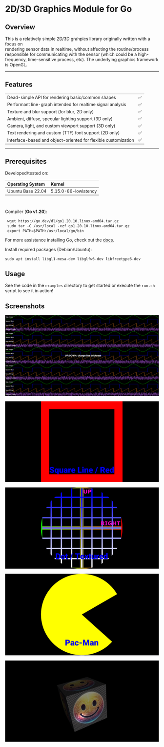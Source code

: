 # 2D/3D Graphics Module for Go

## Overview

This is a relatively simple 2D/3D grahpics library originally written with a focus on   
rendering sensor data in realtime, without affecting the routine/process 
responsible for communicating with the sensor (which could be a high-frequency, 
time-sensitive process, etc).  The underlying graphics framework is OpenGL. 

---

## Features

 |                                                                |   |
 |----------------------------------------------------------------|:-:|
 | Dead-simple API for rendering basic/common shapes              | ✅ |
 | Performant line-graph intended for realtime signal analysis    | ✅ |
 | Texture and blur support (for blur, 2D only)                   | ✅ |
 | Ambient, diffuse, specular lighting support (3D only)          | ✅ |
 | Camera, light, and custom viewport support (3D only)           | ✅ |
 | Text rendering and custom (TTF) font support (2D only)         | ✅ |
 | Interface-based and object-oriented for flexible customization | ✅ |


---

## Prerequisites 

Developed/tested on:

| Operating System  | Kernel               |
|:------------------|:---------------------|
| Ubuntu Base 22.04 | 5.15.0-86-lowlatency |

<br/>

Compiler (**Go v1.20**): 
```shell
 wget https://go.dev/dl/go1.20.10.linux-amd64.tar.gz
 sudo tar -C /usr/local -xzf go1.20.10.linux-amd64.tar.gz
 export PATH=$PATH:/usr/local/go/bin
```
For more assistance installing Go, check out the [docs](https://go.dev/doc/install).

Install required packages (Debian/Ubuntu):
```shell
sudo apt install libgl1-mesa-dev libglfw3-dev libfreetype6-dev  
```

## Usage 

See the code in the `examples` directory to get started or execute the `run.sh` script to see it in action!

## Screenshots

![signals](img/signal.png)  

![square](img/square.png)  

![dot](img/dot.png)  

![pacman](img/pacman.png)  

![box](img/box.png)  
